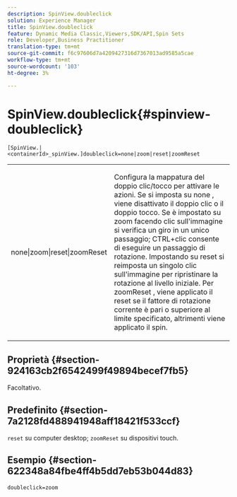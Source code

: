 ```yaml
---
description: SpinView.doubleclick
solution: Experience Manager
title: SpinView.doubleclick
feature: Dynamic Media Classic,Viewers,SDK/API,Spin Sets
role: Developer,Business Practitioner
translation-type: tm+mt
source-git-commit: f6c97606d7a4209427316d7367013ad9585a5cae
workflow-type: tm+mt
source-wordcount: '103'
ht-degree: 3%

---
```



# SpinView.doubleclick{#spinview-doubleclick}

`[SpinView.|<containerId>_spinView.]doubleclick=none|zoom|reset|zoomReset`

<table id="table_E314540D347D47699C04EB80D20C0721"> 
 <tbody> 
  <tr> 
   <td colname="col1"> <p> <span class="codeph"> none|zoom|reset|zoomReset  </span> </p> </td> 
   <td colname="col2"> <p> Configura la mappatura del doppio clic/tocco per attivare le azioni. Se si imposta su <span class="codeph"> none </span>, viene disattivato il doppio clic o il doppio tocco. Se è impostato su <span class="codeph"> zoom </span> facendo clic sull'immagine si verifica un giro in un unico passaggio; CTRL+clic consente di eseguire un passaggio di rotazione. Impostando su <span class="codeph"> reset </span> si reimposta un singolo clic sull'immagine per ripristinare la rotazione al livello iniziale. Per <span class="codeph"> zoomReset </span>, viene applicato il reset se il fattore di rotazione corrente è pari o superiore al limite specificato, altrimenti viene applicato il spin. </p> </td> 
  </tr> 
 </tbody> 
</table>

## Proprietà {#section-924163cb2f6542499f49894becef7fb5}

Facoltativo.

## Predefinito {#section-7a2128fd488941948aff18421f533ccf}

`reset` su computer desktop;  `zoomReset` su dispositivi touch.

## Esempio {#section-622348a84fbe4ff4b5dd7eb53b044d83}

`doubleclick=zoom`
